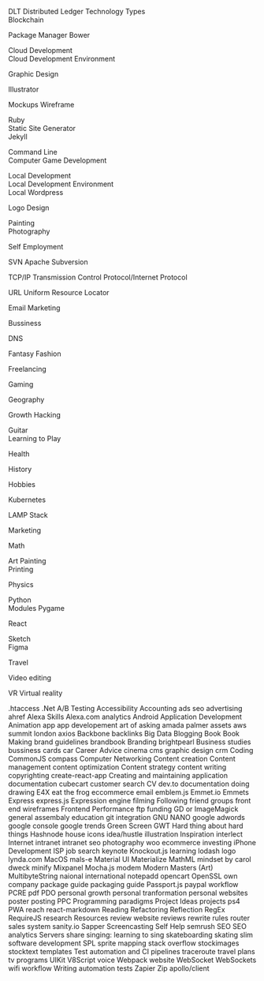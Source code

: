 DLT	Distributed Ledger Technology
Types	
Blockchain	
	
Package Manager	
Bower	
	
Cloud Development	
Cloud Development Environment	
	
Graphic Design	
	
Illustrator	
	
Mockups	
Wireframe	
	
	
Ruby	
Static Site Generator	
Jekyll	
	
	
Command Line	
Computer Game Development	
	
	
	
Local Development	
Local Development Environment	
Local Wordpress	
	
	
Logo Design	
	
	
Painting	
Photography	
	
	
Self Employment	
	
SVN 	Apache Subversion
	
TCP/IP	Transmission Control Protocol/Internet Protocol
	
URL	Uniform Resource Locator
	
Email Marketing	
	
Bussiness	
	
DNS	
	
Fantasy	
Fashion	
	
Freelancing	
	
Gaming	
	
Geography	
	
Growth Hacking	
	
Guitar	
Learning to Play	
	
Health	
	
History	
	
Hobbies	
	
Kubernetes	
	
LAMP Stack	
	
Marketing	
	
Math	
	
Art	
Painting	
Printing	
	
Physics	
	
Python	
Modules	
Pygame	
	
React	
	
Sketch	
Figma	
	
Travel	
	
Video editing	
	
VR	Virtual reality



.htaccess
.Net
A/B Testing
Accessibility
Accounting
ads seo
advertising
ahref
Alexa Skills
Alexa.com
analytics
Android Application Development
Animation
app
app developement
art of asking amada palmer
assets
aws summit london
axios
Backbone
backlinks
Big Data
Blogging
Book
Book Making
brand guidelines
brandbook
Branding
brightpearl
Business studies
bussiness cards
car
Career Advice
cinema
cms graphic design crm
Coding
CommonJS
compass 
Computer Networking
Content creation
Content management
content optimization
Content strategy
content writing
copyrighting
create-react-app
Creating and maintaining application documentation
cubecart
customer search
CV
dev.to
documentation
doing
drawing
E4X
eat the frog
eccommerce
email
emblem.js
Emmet.io
Emmets
Express
express.js
Expression engine
filming
Following
friend groups
front end wireframes
Frontend Performance
ftp
funding
GD or ImageMagick
general assembaly education 
git integration
GNU NANO
google adwords
google console
google trends
Green Screen
GWT
Hard thing about hard things
Hashnode
house
icons
idea/hustle
illustration
Inspiration
interlect
Internet
intranet
intranet seo photography woo ecommerce
investing
iPhone Development
ISP
job search
keynote
Knockout.js
learning
lodash
logo
lynda.com
MacOS
mals-e
Material UI
Materialize
MathML
mindset by carol dweck
minify
Mixpanel
Mocha.js
modem
Modern Masters (Art)
MultibyteString
naional international
notepadd
opencart
OpenSSL
own company
package guide
packaging guide
Passport.js
paypal workflow
PCRE
pdf
PDO
personal growth
personal tranformation
personal websites
poster
posting
PPC
Programming paradigms
Project Ideas
projects
ps4
PWA
reach
react-markdown
Reading
Refactoring
Reflection
RegEx
RequireJS
research
Resources
review website
reviews
rewrite rules
router
sales system
sanity.io
Sapper
Screencasting
Self Help
semrush
SEO
SEO analytics
Servers
share
singing: learning to sing
skateboarding
skating
slim
software development
SPL
sprite mapping
stack overflow
stockimages
stocktext
templates
Test automation and CI pipelines
traceroute
travel plans
tv programs
UIKit
V8Script
voice
Webpack
website
WebSocket
WebSockets
wifi
workflow
Writing automation tests
Zapier
Zip
apollo/client

